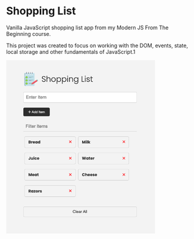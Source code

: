 # Shopping List

Vanilla JavaScript shopping list app from my Modern JS From The Beginning course.

This project was created to focus on working with the DOM, events, state, local storage and other fundamentals of JavaScript.1

<img src="images/screen.png" width="400">

